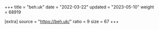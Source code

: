 +++
title = "beh.uk"
date = "2022-03-22"
updated = "2023-05-10"
weight = 68919

[extra]
source = "https://beh.uk/"
ratio = 9
size = 67
+++
